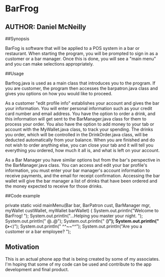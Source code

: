 # BarFrog
## AUTHOR: Daniel McNeilly

##Synopsis

BarFog is software that will be applied to a POS system in a bar or restaurant.  When starting the program, you will be prompted to sign in as a customer or a bar manager.  Once this is done, you will see a "main menu" and you can make selections appropriately.  

##Usage

Barfrog.java is used as a main class that introduces you to the program.  If you are customer, the program then accesses the barpatron.java class and gives you options on how you would like to proceed.

As a customer "edit profile info" establishes your account and gives the bar your information.  You will enter personal information such as your credit card number and email address.  You have the option to order a drink, and this information will get sent to the BarManager.java class for them to process your order.  You also have the option to add money to your tab or account with the MyWallet.java class, to track your spending.  The drinks you order, which will be controlled in the DrinkOrder.java class, will be deducted automatically from your balance.  When you are finished and do not wish to order anything else, you can close your tab and it will tell you everything you ordered, how much it all is, and what is left on your account.  

As a Bar Manager you have similar options but from the bar's perspective in the BarManager.java class. You can access and edit your bar profile's information, you must enter your bar manager's account information to receive payments, and the email for receipt confirmation. Accessing the bar wallet will give the bar manager a list of drinks that have been ordered and the money expected to receive for those drinks.

 
##Code example

private static void mainMenu(Bar bar, BarPatron cust, BarManager mgr, myWallet custWallet, myWallet barWallet) {
		System.out.println("Welcome to BarFrog! ");
		System.out.println("...Helping you master your night. ");
		System.out.println("  @..@");
		System.out.println(" (____)");
		System.out.println("(>____<)");
		System.out.println(" ^^~~^^");
		System.out.println("Are you a customer or a bar employee? ");
		
## Motivation

This is an actual phone app that is being created by some of my associates.  I'm hoping that some of my code can be used and contribute to the app development and final product. 
